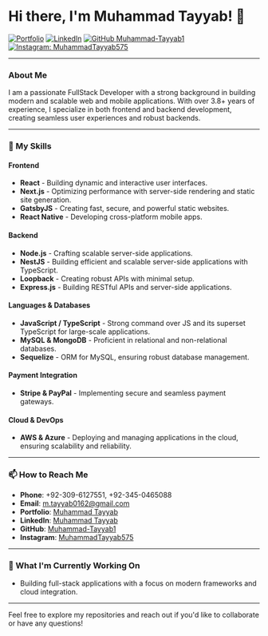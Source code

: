 # Hi there, I'm Muhammad Tayyab! 👋

[![Portfolio](https://img.shields.io/badge/Portfolio-Muhammad%20Tayyab-4CAF50?style=flat-square&logo=vercel&logoColor=white&link=https://muhammad-portfolio-five.vercel.app/)](https://muhammad-portfolio-five.vercel.app/)
[![LinkedIn](https://img.shields.io/badge/LinkedIn-Muhammad%20Tayyab-blue?style=flat-square&logo=Linkedin&logoColor=white&link=https://www.linkedin.com/in/muhammad-tayyab-487b77192/)](https://www.linkedin.com/in/muhammad-tayyab-487b77192/)
[![GitHub Muhammad-Tayyab1](https://img.shields.io/github/followers/Muhammad-Tayyab1?label=follow&style=social)](https://github.com/Muhammad-Tayyab1)
[![Instagram: MuhammadTayyab575](https://img.shields.io/badge/Instagram-Muhammad%20Tayyab575-E4405F?style=flat-square&logo=instagram&logoColor=white&link=https://www.instagram.com/muhammadtayyab575)](https://www.instagram.com/muhammadtayyab575)

---

### About Me

I am a passionate FullStack Developer with a strong background in building modern and scalable web and mobile applications. With over 3.8+ years of experience, I specialize in both frontend and backend development, creating seamless user experiences and robust backends.

---

### 🌟 My Skills

#### Frontend
- **React** - Building dynamic and interactive user interfaces.
- **Next.js** - Optimizing performance with server-side rendering and static site generation.
- **GatsbyJS** - Creating fast, secure, and powerful static websites.
- **React Native** - Developing cross-platform mobile apps.

#### Backend
- **Node.js** - Crafting scalable server-side applications.
- **NestJS** - Building efficient and scalable server-side applications with TypeScript.
- **Loopback** - Creating robust APIs with minimal setup.
- **Express.js** - Building RESTful APIs and server-side applications.

#### Languages & Databases
- **JavaScript / TypeScript** - Strong command over JS and its superset TypeScript for large-scale applications.
- **MySQL & MongoDB** - Proficient in relational and non-relational databases.
- **Sequelize** - ORM for MySQL, ensuring robust database management.

#### Payment Integration
- **Stripe & PayPal** - Implementing secure and seamless payment gateways.

#### Cloud & DevOps
- **AWS & Azure** - Deploying and managing applications in the cloud, ensuring scalability and reliability.

---

### 📫 How to Reach Me
- **Phone**: +92-309-6127551, +92-345-0465088
- **Email**: [m.tayyab0162@gmail.com](mailto:m.tayyab0162@gmail.com)
- **Portfolio**: [Muhammad Tayyab](https://muhammad-portfolio-five.vercel.app/)
- **LinkedIn**: [Muhammad Tayyab](https://www.linkedin.com/in/muhammad-tayyab-487b77192/)
- **GitHub**: [Muhammad-Tayyab1](https://github.com/Muhammad-Tayyab1)
- **Instagram**: [MuhammadTayyab575](https://www.instagram.com/muhammadtayyab575)

---

### 🚀 What I'm Currently Working On
- Building full-stack applications with a focus on modern frameworks and cloud integration.

---

Feel free to explore my repositories and reach out if you'd like to collaborate or have any questions!
